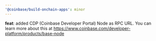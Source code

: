 ```yaml
---
'@coinbase/build-onchain-apps': minor
---
```


**feat**: added CDP (Coinbase Developer Portal) Node as RPC URL. You can learn more about this at https://www.coinbase.com/developer-platform/products/base-node

